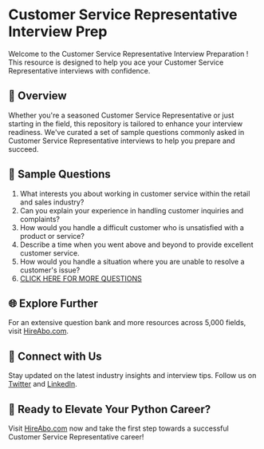 # Customer Service Representative Interview Prep

Welcome to the Customer Service Representative Interview Preparation ! This resource is designed to help you ace your Customer Service Representative interviews with confidence.

## 🚀 Overview

Whether you're a seasoned Customer Service Representative or just starting in the field, this repository is tailored to enhance your interview readiness. We've curated a set of sample questions commonly asked in Customer Service Representative interviews to help you prepare and succeed.

## 📝 Sample Questions

1. What interests you about working in customer service within the retail and sales industry?
2. Can you explain your experience in handling customer inquiries and complaints?
3. How would you handle a difficult customer who is unsatisfied with a product or service?
4. Describe a time when you went above and beyond to provide excellent customer service.
5. How would you handle a situation where you are unable to resolve a customer's issue?
6. [CLICK HERE FOR MORE QUESTIONS](https://hireabo.com/job/22_1_15/Customer%20Service%20Representative)

## 🌐 Explore Further

For an extensive question bank and more resources across 5,000 fields, visit [HireAbo.com](https://www.hireabo.com).

## 📱 Connect with Us

Stay updated on the latest industry insights and interview tips. Follow us on [Twitter](https://twitter.com/hireabo) and [LinkedIn](https://www.linkedin.com/in/hire-abo-3609972a8/).

## 🚀 Ready to Elevate Your Python Career?

Visit [HireAbo.com](https://www.hireabo.com) now and take the first step towards a successful Customer Service Representative career!
